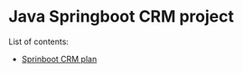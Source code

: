 # Java Springboot CRM project

List of contents:

- [Sprinboot CRM plan](202508260935_springboot_crm_plan.md)
